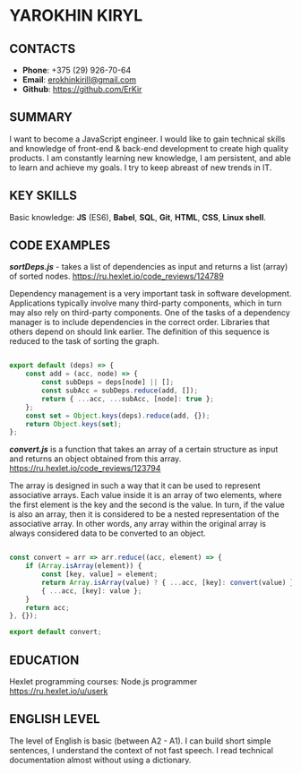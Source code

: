 
# YAROKHIN KIRYL

## CONTACTS

* **Phone**: +375 (29) 926-70-64
* **Email**: erokhinkirill@gmail.com
* **Github**: <https://github.com/ErKir>

## SUMMARY

I want to become a JavaScript engineer. I would like to gain technical skills and knowledge of front-end & back-end development to create high quality products. I am constantly learning new knowledge, I am persistent, and able to learn and achieve my goals. I try to keep abreast of new trends in IT.

## KEY SKILLS

Basic knowledge: **JS** (ES6), **Babel**, **SQL**, **Git**, **HTML**, **CSS**, **Linux shell**.

## CODE EXAMPLES

***sortDeps.js*** - takes a list of dependencies as input and returns a list (array) of sorted nodes. <https://ru.hexlet.io/code_reviews/124789>

Dependency management is a very important task in software development. Applications typically involve many third-party components, which in turn may also rely on third-party components. One of the tasks of a dependency manager is to include dependencies in the correct order. Libraries that others depend on should link earlier. The definition of this sequence is reduced to the task of sorting the graph.

``` js script

export default (deps) => {
    const add = (acc, node) => {
        const subDeps = deps[node] || [];
        const subAcc = subDeps.reduce(add, []);
        return { ...acc, ...subAcc, [node]: true };
    };
    const set = Object.keys(deps).reduce(add, {});
    return Object.keys(set);
};

```

***convert.js*** is a function that takes an array of a certain structure as input and returns an object obtained from this array.
<https://ru.hexlet.io/code_reviews/123794>

The array is designed in such a way that it can be used to represent associative arrays. Each value inside it is an array of two elements, where the first element is the key and the second is the value. In turn, if the value is also an array, then it is considered to be a nested representation of the associative array. In other words, any array within the original array is always considered data to be converted to an object.

```js script

const convert = arr => arr.reduce((acc, element) => {
    if (Array.isArray(element)) {
        const [key, value] = element;
        return Array.isArray(value) ? { ...acc, [key]: convert(value) } :
        { ...acc, [key]: value };
    }
    return acc;
}, {});

export default convert;

```

## EDUCATION

Hexlet programming courses: Node.js programmer
<https://ru.hexlet.io/u/userk>

## ENGLISH LEVEL

The level of English is basic (between A2 - A1). I can build short simple sentences, I understand the context of not fast speech. I read technical documentation almost without using a dictionary.
